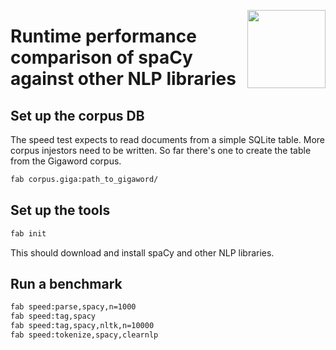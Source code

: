 <a href="https://explosion.ai"><img src="https://explosion.ai/assets/img/logo.svg" width="125" height="125" align="right" /></a>

# Runtime performance comparison of spaCy against other NLP libraries

## Set up the corpus DB

The speed test expects to read documents from a simple SQLite table. More corpus
injestors need to be written. So far there's one to create the table from the Gigaword
corpus.

```bash
fab corpus.giga:path_to_gigaword/
```

## Set up the tools

```bash
fab init
```

This should download and install spaCy and other NLP libraries.

## Run a benchmark

```bash
fab speed:parse,spacy,n=1000
fab speed:tag,spacy
fab speed:tag,spacy,nltk,n=10000
fab speed:tokenize,spacy,clearnlp
```
